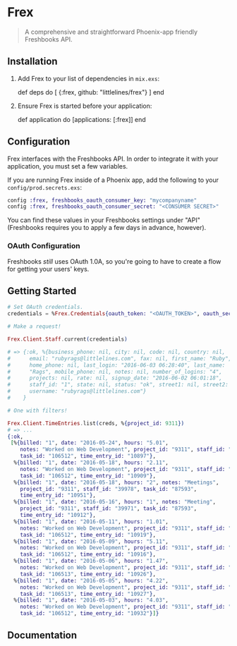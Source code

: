 # Frex

> A comprehensive and straightforward Phoenix-app friendly Freshbooks API.

## Installation

  1. Add Frex to your list of dependencies in `mix.exs`:

        def deps do
          [
            {:frex, github: "littlelines/frex"}
          ]
        end

  2. Ensure Frex is started before your application:

        def application do
          [applications: [:frex]]
        end

## Configuration

Frex interfaces with the Freshbooks API. In order to integrate it with
your application, you must set a few variables.

If you are running Frex inside of a Phoenix app, add the following to
your `config/prod.secrets.exs`:

```elixir
config :frex, freshbooks_oauth_consumer_key: "mycompanyname"
config :frex, freshbooks_oauth_consumer_secret: "<CONSUMER SECRET>"
```

You can find these values in your Freshbooks settings under "API"
(Freshbooks requires you to apply a few days in advance, however).

### OAuth Configuration

Freshbooks _still_ uses OAuth 1.0A, so you're going to have to create
a flow for getting your users' keys.

## Getting Started

```elixir
# Set OAuth credentials.
credentials = %Frex.Credentials{oauth_token: "<OAUTH_TOKEN>", oauth_secret: "<OAUTH_SECRET>"}

# Make a request!

Frex.Client.Staff.current(credentials)

# => {:ok, %{business_phone: nil, city: nil, code: nil, country: nil,
#      email: "rubyrags@littlelines.com", fax: nil, first_name: "Ruby",
#      home_phone: nil, last_login: "2016-06-03 06:28:40", last_name:
#      "Rags", mobile_phone: nil, notes: nil, number_of_logins: "4",
#      projects: nil, rate: nil, signup_date: "2016-06-02 06:01:18",
#      staff_id: "1", state: nil, status: "ok", street1: nil, street2: nil,
#      username: "rubyrags@littlelines.com"}
#    }

# One with filters!

Frex.Client.TimeEntries.list(creds, %{project_id: 9311})
# => ...
{:ok,
 [%{billed: "1", date: "2016-05-24", hours: "5.01",
    notes: "Worked on Web Development", project_id: "9311", staff_id: "39971",
    task_id: "106512", time_entry_id: "10897"},
  %{billed: "1", date: "2016-05-18", hours: "2.11",
    notes: "Worked on Web Development", project_id: "9311", staff_id: "39971",
    task_id: "106512", time_entry_id: "10909"},
  %{billed: "1", date: "2016-05-18", hours: "2", notes: "Meetings",
    project_id: "9311", staff_id: "39978", task_id: "87593",
    time_entry_id: "10951"},
  %{billed: "1", date: "2016-05-16", hours: "1", notes: "Meeting",
    project_id: "9311", staff_id: "39971", task_id: "87593",
    time_entry_id: "10912"},
  %{billed: "1", date: "2016-05-11", hours: "1.01",
    notes: "Worked on Web Development", project_id: "9311", staff_id: "39971",
    task_id: "106512", time_entry_id: "10919"},
  %{billed: "1", date: "2016-05-09", hours: "5.11",
    notes: "Worked on Web Development", project_id: "9311", staff_id: "39971",
    task_id: "106512", time_entry_id: "10916"},
  %{billed: "1", date: "2016-05-06", hours: "1.47",
    notes: "Worked on Web Development", project_id: "9311", staff_id: "39971",
    task_id: "106513", time_entry_id: "10926"},
  %{billed: "1", date: "2016-05-05", hours: "4.22",
    notes: "Worked on Web Development", project_id: "9311", staff_id: "39971",
    task_id: "106513", time_entry_id: "10927"},
  %{billed: "1", date: "2016-05-03", hours: "4.03",
    notes: "Worked on Web Development", project_id: "9311", staff_id: "39971",
    task_id: "106512", time_entry_id: "10932"}]}
```

## Documentation

